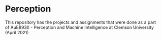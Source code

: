 # Perception
This repository has the projects and assignments that were done as a part of AuE8930 - Perception and Machine Intelligence at Clemson University (April 2021)
